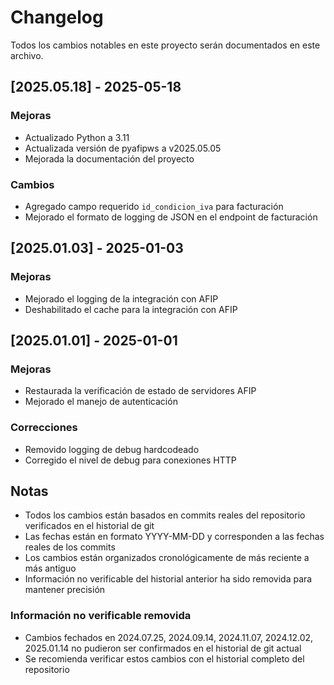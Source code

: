 # Changelog

Todos los cambios notables en este proyecto serán documentados en este archivo.

## [2025.05.18] - 2025-05-18

### Mejoras
- Actualizado Python a 3.11
- Actualizada versión de pyafipws a v2025.05.05
- Mejorada la documentación del proyecto

### Cambios
- Agregado campo requerido `id_condicion_iva` para facturación
- Mejorado el formato de logging de JSON en el endpoint de facturación

## [2025.01.03] - 2025-01-03

### Mejoras
- Mejorado el logging de la integración con AFIP
- Deshabilitado el cache para la integración con AFIP

## [2025.01.01] - 2025-01-01

### Mejoras
- Restaurada la verificación de estado de servidores AFIP
- Mejorado el manejo de autenticación

### Correcciones
- Removido logging de debug hardcodeado
- Corregido el nivel de debug para conexiones HTTP

## Notas
- Todos los cambios están basados en commits reales del repositorio verificados en el historial de git
- Las fechas están en formato YYYY-MM-DD y corresponden a las fechas reales de los commits
- Los cambios están organizados cronológicamente de más reciente a más antiguo
- Información no verificable del historial anterior ha sido removida para mantener precisión

### Información no verificable removida
- Cambios fechados en 2024.07.25, 2024.09.14, 2024.11.07, 2024.12.02, 2025.01.14 no pudieron ser confirmados en el historial de git actual
- Se recomienda verificar estos cambios con el historial completo del repositorio 